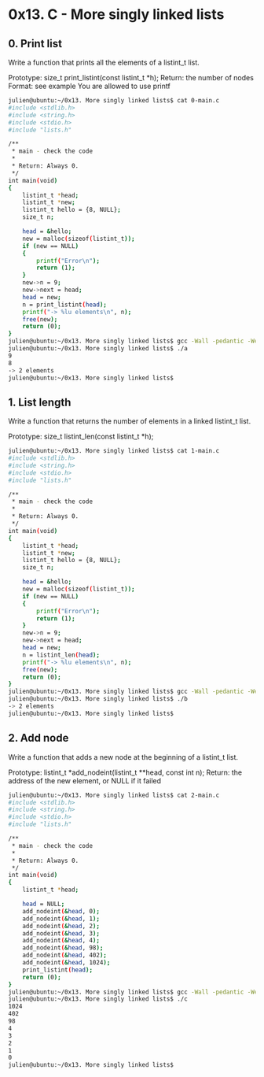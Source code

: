 # 0x13. C - More singly linked lists

## 0. Print list

Write a function that prints all the elements of a listint_t list.

Prototype: size_t print_listint(const listint_t *h);
Return: the number of nodes
Format: see example
You are allowed to use printf

```bash
julien@ubuntu:~/0x13. More singly linked lists$ cat 0-main.c
#include <stdlib.h>
#include <string.h>
#include <stdio.h>
#include "lists.h"

/**
 * main - check the code
 *
 * Return: Always 0.
 */
int main(void)
{
    listint_t *head;
    listint_t *new;
    listint_t hello = {8, NULL};
    size_t n;

    head = &hello;
    new = malloc(sizeof(listint_t));
    if (new == NULL)
    {
        printf("Error\n");
        return (1);
    }
    new->n = 9;
    new->next = head;
    head = new;
    n = print_listint(head);
    printf("-> %lu elements\n", n);
    free(new);
    return (0);
}
julien@ubuntu:~/0x13. More singly linked lists$ gcc -Wall -pedantic -Werror -Wextra -std=gnu89 0-main.c 0-print_listint.c -o a
julien@ubuntu:~/0x13. More singly linked lists$ ./a
9
8
-> 2 elements
julien@ubuntu:~/0x13. More singly linked lists$
```

## 1. List length

Write a function that returns the number of elements in a linked listint_t list.

Prototype: size_t listint_len(const listint_t *h);

```bash
julien@ubuntu:~/0x13. More singly linked lists$ cat 1-main.c
#include <stdlib.h>
#include <string.h>
#include <stdio.h>
#include "lists.h"

/**
 * main - check the code
 *
 * Return: Always 0.
 */
int main(void)
{
    listint_t *head;
    listint_t *new;
    listint_t hello = {8, NULL};
    size_t n;

    head = &hello;
    new = malloc(sizeof(listint_t));
    if (new == NULL)
    {
        printf("Error\n");
        return (1);
    }
    new->n = 9;
    new->next = head;
    head = new;
    n = listint_len(head);
    printf("-> %lu elements\n", n);
    free(new);
    return (0);
}
julien@ubuntu:~/0x13. More singly linked lists$ gcc -Wall -pedantic -Werror -Wextra -std=gnu89 1-main.c 1-listint_len.c -o b
julien@ubuntu:~/0x13. More singly linked lists$ ./b
-> 2 elements
julien@ubuntu:~/0x13. More singly linked lists$
```

## 2. Add node

Write a function that adds a new node at the beginning of a listint_t list.

Prototype: listint_t *add_nodeint(listint_t **head, const int n);
Return: the address of the new element, or NULL if it failed

```bash
julien@ubuntu:~/0x13. More singly linked lists$ cat 2-main.c
#include <stdlib.h>
#include <string.h>
#include <stdio.h>
#include "lists.h"

/**
 * main - check the code
 *
 * Return: Always 0.
 */
int main(void)
{
    listint_t *head;

    head = NULL;
    add_nodeint(&head, 0);
    add_nodeint(&head, 1);
    add_nodeint(&head, 2);
    add_nodeint(&head, 3);
    add_nodeint(&head, 4);
    add_nodeint(&head, 98);
    add_nodeint(&head, 402);
    add_nodeint(&head, 1024);
    print_listint(head);
    return (0);
}
julien@ubuntu:~/0x13. More singly linked lists$ gcc -Wall -pedantic -Werror -Wextra -std=gnu89 2-main.c 2-add_nodeint.c 0-print_listint.c -o c
julien@ubuntu:~/0x13. More singly linked lists$ ./c
1024
402
98
4
3
2
1
0
julien@ubuntu:~/0x13. More singly linked lists$
```
